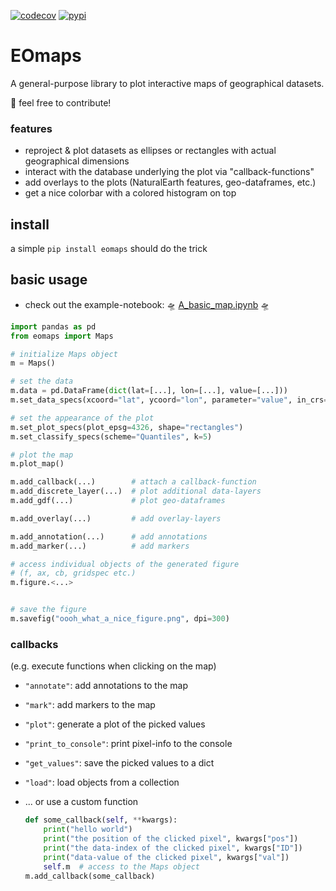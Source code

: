 [![codecov](https://codecov.io/gh/raphaelquast/EOmaps/branch/dev/graph/badge.svg?token=25M85P7MJG)](https://codecov.io/gh/raphaelquast/MapIt)
[![pypi](https://img.shields.io/pypi/v/eomaps)](https://pypi.org/project/eomaps/)
# EOmaps

A general-purpose library to plot interactive maps of geographical datasets.

🚀  feel free to contribute!

### features
- reproject & plot datasets as ellipses or rectangles with actual geographical dimensions
- interact with the database underlying the plot via "callback-functions"
- add overlays to the plots (NaturalEarth features, geo-dataframes, etc.)
- get a nice colorbar with a colored histogram on top

## install

a simple `pip install eomaps` should do the trick

## basic usage

- check out the example-notebook: 🛸 [A_basic_map.ipynb](https://github.com/raphaelquast/maps/blob/dev/examples/A_basic_map.ipynb) 🛸

```python
import pandas as pd
from eomaps import Maps

# initialize Maps object
m = Maps()

# set the data
m.data = pd.DataFrame(dict(lat=[...], lon=[...], value=[...]))
m.set_data_specs(xcoord="lat", ycoord="lon", parameter="value", in_crs=4326)

# set the appearance of the plot
m.set_plot_specs(plot_epsg=4326, shape="rectangles")
m.set_classify_specs(scheme="Quantiles", k=5)

# plot the map
m.plot_map()

m.add_callback(...)        # attach a callback-function
m.add_discrete_layer(...)  # plot additional data-layers
m.add_gdf(...)             # plot geo-dataframes

m.add_overlay(...)         # add overlay-layers

m.add_annotation(...)      # add annotations
m.add_marker(...)          # add markers

# access individual objects of the generated figure
# (f, ax, cb, gridspec etc.)
m.figure.<...>


# save the figure
m.savefig("oooh_what_a_nice_figure.png", dpi=300)  
```


### callbacks
(e.g. execute functions when clicking on the map)
- `"annotate"`: add annotations to the map
- `"mark"`: add markers to the map
- `"plot"`: generate a plot of the picked values
- `"print_to_console"`: print pixel-info to the console
- `"get_values"`: save the picked values to a dict
- `"load"`: load objects from a collection
- ... or use a custom function

    ```python
    def some_callback(self, **kwargs):
        print("hello world")
        print("the position of the clicked pixel", kwargs["pos"])
        print("the data-index of the clicked pixel", kwargs["ID"])
        print("data-value of the clicked pixel", kwargs["val"])
        self.m  # access to the Maps object
    m.add_callback(some_callback)
    ```
